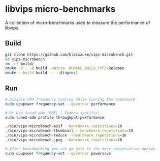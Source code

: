 # libvips micro-benchmarks

A collection of micro-benchmarks used to measure the performance of libvips.

## Build

```bash
git clone https://github.com/kleisauke/vips-microbench.git
cd vips-microbench
rm -rf build/
cmake -S . -B build -GNinja -DCMAKE_BUILD_TYPE=Release
cmake --build build -- -j$(nproc)
```

## Run

```bash
# Disable CPU frequency scaling while running the benchmark
sudo cpupower frequency-set --governor performance

# Or use tuned-adm (RHEL / Fedora specific)
sudo tuned-adm profile throughput-performance

./bin/vips-microbench-exif --benchmark_repetitions=10
./bin/vips-microbench-thumbnail --benchmark_repetitions=10
./bin/vips-microbench-reduce --benchmark_repetitions=10
./bin/vips-microbench-jpeg --benchmark_repetitions=10

# After benchmarking you can go back to the more conservative option
sudo cpupower frequency-set --governor powersave
```
